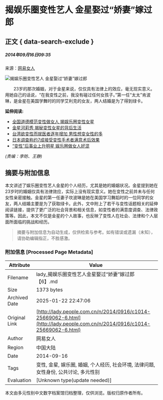 # 揭娱乐圈变性艺人 金星娶过“娇妻”嫁过郎

## 正文 { data-search-exclude }


##### 2014年09月16日09:35  
来源：[网易女人](http://lady.gmw.cn/2014-09/16/content_13245814.htm)

![揭娱乐圈变性艺人 金星娶过“娇妻”嫁过郎](http://www.people.com.cn/mediafile/pic/20140916/66/2301346915886443534.jpg)

　　23岁的那次婚姻，对于金星来说，仅仅具有法律上的效应，毫无现实意义。用她自己的话说，“在我变性之前，我没有碰过任何女孩子。”第一任“太太”肯波琳，是金星在美国学舞时的同学艾利克的女友，两人结婚是为了得到绿卡。

**延伸阅读:**

- [全国道德模范变性做女人 揭娱乐圈变性女星](http://js.people.com.cn/n/2014/0815/c360313-21999682.html)
- [金星河莉秀 揭秘变性女星的背后生活](http://lady.people.com.cn/n/2013/1018/c1014-23245035.html)
- [台湾欲变性而就医者逐年增加 男性想变女性的多](http://tw.people.com.cn/n/2013/1008/c104510-23122834.html)
- [日本调查称约7成接受变性手术者满意术后效果](http://travel.people.com.cn/n/2013/0711/c41570-22158967.html)
- [“变性”后事业上升明星 娱乐圈做女人好混](http://pic.people.com.cn/n/2013/0105/c1016-20092294.html)

_(责编：李昉、王静)_
<!-- tcd_original_link http://lady.people.com.cn/n/2014/0916/c1014-25669062-6.html -->


## 摘要与附加信息

<!-- tcd_abstract -->
本文讲述了娱乐圈变性艺人金星的个人经历，尤其是她的婚姻状况。金星提到她在23岁时的婚姻仅具有法律效应，实际上没有现实意义。她在变性之前并未与任何女性亲密接触。金星的第一任妻子坎波琳是她在美国学习舞蹈时的一位同学的女友，两人结婚主要是为了获取绿卡。此外，文中附上了若干与变性话题相关的延伸阅读链接，提供了更广泛的社会背景和相关信息，如变性者的满意度调查、法律政策等。因此，本文不仅是金星的个人故事，也反映了变性人在社会、法律和个人层面所面临的挑战和经历。
<!-- tcd_abstract_end -->

> 摘要与附加信息为自动生成，仅供检索与参考。如有错误或遗漏（未知），请协助编辑指正，不胜感激。

### 附加信息 [Processed Page Metadata]

| Attribute       | Value                                  |
|-----------------|----------------------------------------|
| Filename        | lady_揭娱乐圈变性艺人金星娶过“娇妻”嫁过郎【6】.md                             |
| Size            | 1373 bytes                           |
| Archived Date   | 2025-01-22 22:47:06                             |
| Original Link   | [http://lady.people.com.cn/n/2014/0916/c1014-25669062-6.html](http://lady.people.com.cn/n/2014/0916/c1014-25669062-6.html)                       |
| Author          | 网易女人                               |
| Region          | 中国大陆                               |
| Date            | 2014-09-16                                 |
| Tags            | 变性, 金星, 娱乐圈, 婚姻, 个人经历, 社会环境, 法律问题, 女性身份, 公共讨论, 多元性别                                 |
| Evaluation            | [Unknown type(update needed)]                                 |
<!-- tcd_table_end -->

本文由多元性别中文数字档案馆归档整理，仅供浏览。版权归原作者所有。
